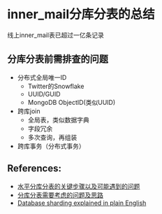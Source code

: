 
# inner_mail分库分表的总结

  线上inner_mail表已超过一亿条记录

## 分库分表前需排查的问题
* 分布式全局唯一ID
  * Twitter的Snowflake
  * UUID/GUID
  * MongoDB ObjectID(类似UUID)
* 跨库join
  * 全局表，类似数据字典
  * 字段冗余
  * 多次查询，再组装
* 跨库事务（分布式事务）

## References:
* [水平分库分表的关键步骤以及可能遇到的问题](http://www.infoq.com/cn/articles/key-steps-and-likely-problems-of-horizontal-split-table?utm_source=infoq&utm_campaign=user_page&utm_medium=link)
* [分库分表需要考虑的问题及思路](https://juejin.im/entry/591968f6a0bb9f005ff7af23)
* [Database sharding explained in plain English](https://www.citusdata.com/blog/2018/01/10/sharding-in-plain-english/)
